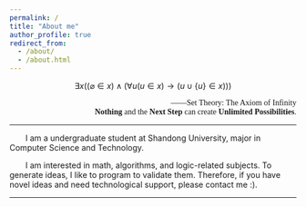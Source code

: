 ```yaml
---
permalink: /
title: "About me"
author_profile: true
redirect_from: 
  - /about/
  - /about.html
---
```

<script src="https://cdn.mathjax.org/mathjax/latest/MathJax.js?config=TeX-AMS-MML_HTMLorMML"></script>
<div style="text-align: center;">

$$
  \exists x ((\varnothing  \in x) \wedge (\forall u(u \in x) \rightarrow (u \cup \{u \}  \in x)))
$$

</div>
<div style="text-align: right;">  
  <span style="font-family: 'Times New Roman', serif;">
——Set Theory: The Axiom of Infinity<br/>
<b>Nothing</b> and the <b>Next Step</b> can create <b>Unlimited Possibilities</b>.

  </span>
</div>

<hr></hr>

&emsp;&emsp;I am a undergraduate student at Shandong University, major in Computer Science and Technology.

&emsp;&emsp;I am interested in math, algorithms, and logic-related subjects. To generate ideas, I like to program to validate them. Therefore, if you have novel ideas and need technological support, please contact me :).

<hr></hr>




<!-- Create content & metadata
------
For site content, there is one markdown file for each type of content, which are stored in directories like _publications, _talks, _posts, _teaching, or _pages. For example, each talk is a markdown file in the [_talks directory](https://github.com/academicpages/academicpages.github.io/tree/master/_talks). At the top of each markdown file is structured data in YAML about the talk, which the theme will parse to do lots of cool stuff. The same structured data about a talk is used to generate the list of talks on the [Talks page](https://academicpages.github.io/talks), each [individual page](https://academicpages.github.io/talks/2012-03-01-talk-1) for specific talks, the talks section for the [CV page](https://academicpages.github.io/cv), and the [map of places you've given a talk](https://academicpages.github.io/talkmap.html) (if you run this [python file](https://github.com/academicpages/academicpages.github.io/blob/master/talkmap.py) or [Jupyter notebook](https://github.com/academicpages/academicpages.github.io/blob/master/talkmap.ipynb), which creates the HTML for the map based on the contents of the _talks directory). -->
